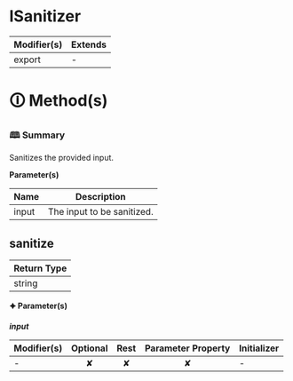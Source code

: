# ISanitizer

| Modifier(s)                            | Extends                                    |
|----------------------------------------|--------------------------------------------|
| export | - |

# &#128712; Method(s)

### &#128366; Summary

Sanitizes the provided input.

**Parameter(s)**

| Name  | Description                 |
| ----- | --------------------------- |
| input |  The input to be sanitized. |

## sanitize

| Return Type                       |
|-----------------------------------|
| string |

**&#128966; Parameter(s)**

_**input**_

| Modifier(s)                              | Optional                           | Rest                          | Parameter Property                          | Initializer                       |
|------------------------------------------|:----------------------------------:|:-----------------------------:|:-------------------------------------------:|-----------------------------------|
| - | ✘  | ✘ | ✘ | - |